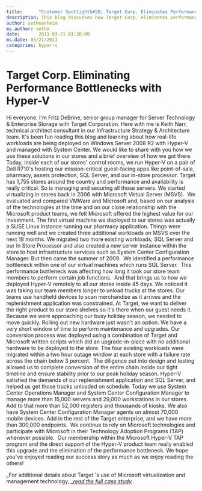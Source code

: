 ```yaml
---
title:      "Customer Spotlight&#58; Target Corp. Eliminates Performance Bottlenecks with Hyper-V"
description: This blog discusses how Target Corp. eliminates performanc bottlenecks with Hyper-V 
author: sethmanheim
ms.author: sethm
date:       2011-03-21 01:30:00
ms.date: 03/21/2011
categories: hyper-v
---
```

# Target Corp. Eliminating Performance Bottlenecks with Hyper-V
Hi everyone. I'm Fritz DeBrine, senior group manager for Server Technology & Enterprise Storage with Target Corporation. Here with me is Keith Narr, technical architect consultant in our Infrastructure Strategy & Architecture team. It's been fun reading this blog and learning about how real-life workloads are being deployed on Windows Server 2008 R2 with Hyper-V and managed with System Center. We would like to share with you how we use these solutions in our stores and a brief overview of how we got there. Today, inside each of our stores' control rooms, we run Hyper-V on a pair of Dell R710's hosting our mission-critical guest-facing apps like point-of-sale, pharmacy, assets protection, SQL Server, and our in-store processor. Target has 1,755 stores around the country and performance and availability is really critical. So is managing and securing all those servers. We started virtualizing in stores back in 2006 with Microsoft Virtual Server (MSVS).  We evaluated and compared VMWare and Microsoft and, based on our analysis of the technologies at the time and on our close relationship with the Microsoft product teams, we felt Microsoft offered the highest value for our investment. The first virtual machine we deployed to our stores was actually a SUSE Linux instance running our pharmacy application. Things were running well and we created three additional workloads on MSVS over the next 18 months. We migrated two more existing workloads; SQL Server and our In Store Processor and also created a new server instance within the store to host infrastructure services such as System Center Configuration Manager. But then came the summer of 2009.  We identified a performance bottleneck within one of our virtual machines which runs SQL Server.  This performance bottleneck was affecting how long it took our store team members to perform certain job functions.  And that brings us to how we deployed Hyper-V remotely to all our stores inside 45 days. We noticed it was taking our team members longer to unload trucks at the stores. Our teams use handheld devices to scan merchandise as it arrives and the replenishment application was constrained. At Target, we want to deliver the right product to our store shelves so it's there when our guest needs it. Because we were approaching our busy holiday season, we needed to move quickly. Rolling out new hardware just wasn't an option. We have a very short window of time to perform maintenance and upgrades. Our conversion process was deployed using a combination of Target and Microsoft written scripts which did an upgrade-in-place with no additional hardware to be deployed to the store. The four existing workloads were migrated within a two hour outage window at each store with a failure rate across the chain below 3 percent.  The diligence put into design and testing allowed us to complete conversion of the entire chain inside our tight timeline and ensure stability prior to our peak holiday season. Hyper-V satisfied the demands of our replenishment application and SQL Server, and helped us get those trucks unloaded on schedule. Today we use System Center Operations Manager and System Center Configuration Manager to manage more than 15,000 servers and 29,000 workstations in our stores. Add to that more than 52,000 registers and thousands of kiosks. We also have System Center Configuration Manager agents on almost 70,000 mobile devices. Add in the rest of the Target enterprise, and we have more than 300,000 endpoints.  We continue to rely on Microsoft technologies and participate with Microsoft in their Technology Adoption Programs (TAP) whenever possible.  Our membership within the Microsoft Hyper-V TAP program and the direct support of the Hyper-V product team really enabled this upgrade and the elimination of the performance bottleneck. We hope you've enjoyed reading our success story as much as we enjoy reading the others! 

_For additional details about Target 's use of Microsoft virtualization and management technology, _[_read the full case study_](https://www.microsoft.com/casestudies/Windows-Server-2008-R2-Datacenter/Target-Corporation/Large-Retailer-Relies-on-a-Virtual-Solution-to-Deliver-Optimal-Shopping-Experience/4000009407) _._
